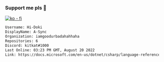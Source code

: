 ### Support me pls 🙏

[![ko - fi](https://ko-fi.com/img/githubbutton_sm.svg)](https://ko-fi.com/O5O4D6DP7)

  ```txt
  Username: Hi-Doki
  DisplayName: A-Sync
  Organization: iamgoodurbadahahhaha
  Repositories: 6
  Discord: kitkat#1000
  Last Online: 03:23 PM GMT, August 20 2022
  Link: https://docs.microsoft.com/en-us/dotnet/csharp/language-reference/keywords/async
  ```       